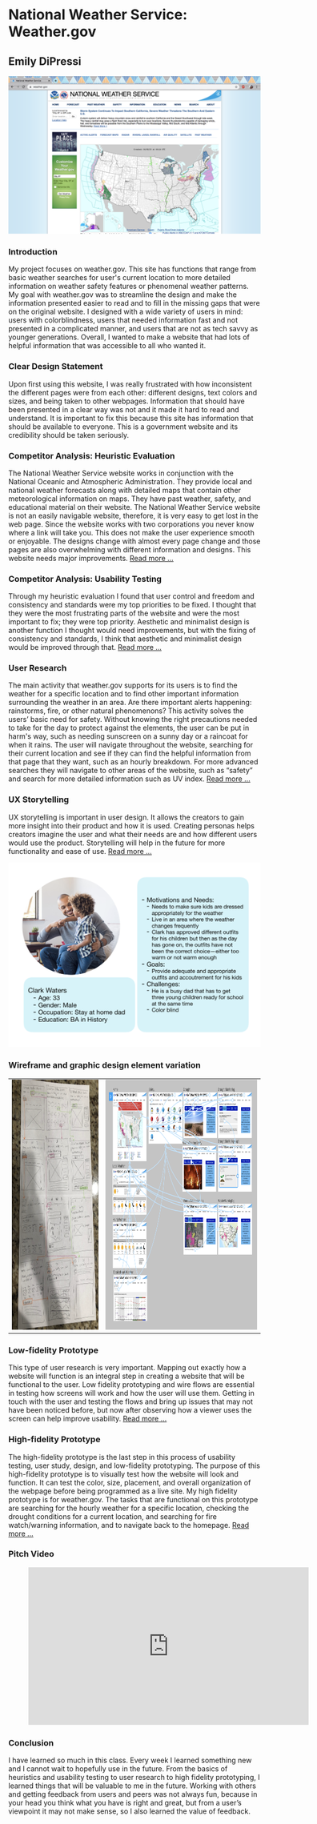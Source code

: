 # National Weather Service: Weather.gov

## Emily DiPressi 

![weather home](Weather.png) 

### Introduction 
My project focuses on weather.gov. This site has functions that range from basic weather searches for user's current location to more detailed information on weather safety features or phenomenal weather patterns. My goal with weather.gov was to streamline the design and make the information presented easier to read and to fill in the missing gaps that were on the original website. I designed with a wide variety of users in mind: users with colorblindness, users that needed information fast and not presented in a complicated manner, and users that are not as tech savvy as younger generations. Overall, I wanted to make a website that had lots of helpful information that was accessible to all who wanted it.

### Clear Design Statement 
Upon first using this website, I was really frustrated with how inconsistent the different pages were from each other: different designs, text colors and sizes, and being taken to other webpages. Information that should have been presented in a clear way was not and it made it hard to read and understand. It is important to fix this because this site has information that should be available to everyone. This is a government website and its credibility should be taken seriously.

### Competitor Analysis: Heuristic Evaluation 
The National Weather Service website works in conjunction with the National Oceanic and Atmospheric Administration. They provide local and national weather forecasts along with detailed maps that contain other meteorological information on maps. They have past weather, safety, and educational material on their website. The National Weather Service website is not an easily navigable website, therefore, it is very easy to get lost in the web page. Since the website works with two corporations you never know where a link will take you. This does not make the user experience smooth or enjoyable. The designs change with almost every page change and those pages are also overwhelming with different information and designs. This website needs major improvements. [Read more ...](https://github.com/emdipressi/DH150-DiPressi)

### Competitor Analysis: Usability Testing 
Through my heuristic evaluation I found that user control and freedom and consistency and standards were my top priorities to be fixed. I thought that they were the most frustrating parts of the website and were the most important to fix; they were top priority. Aesthetic and minimalist design is another function I thought would need improvements, but with the fixing of consistency and standards, I think that aesthetic and minimalist design would be improved through that. [Read more ...](https://github.com/emdipressi/DH150-Assignment2-PilotUT) 

### User Research 
The main activity that weather.gov supports for its users is to find the weather for a specific location and to find other important information surrounding the weather in an area. Are there important alerts happening: rainstorms, fire, or other natural phenomenons? This activity solves the users’ basic need for safety. Without knowing the right precautions needed to take for the day to protect against the elements, the user can be put in harm's way, such as needing sunscreen on a sunny day or a raincoat for when it rains. The user will navigate throughout the website, searching for their current location and see if they can find the helpful information from that page that they want, such as an hourly breakdown. For more advanced searches they will navigate to other areas of the website, such as “safety” and search for more detailed information such as UV index. [Read more ...](https://github.com/emdipressi/DH150-Assignment04-UserResearch)

### UX Storytelling
UX storytelling is important in user design. It allows the creators to gain more insight into their product and how it is used. Creating personas helps creators imagine the user and what their needs are and how different users would use the product. Storytelling will help in the future for more functionality and ease of use. [Read more ...](https://github.com/emdipressi/DH150-Assignment05) 

![persona](clarkwaters.png)

### Wireframe and graphic design element variation 
<table>
  <tr>
    <td><img src="Wireflow.png" height=500px></td>
    <td><img src="9interactions.png" height=500px></td>
  </tr>
  <table>

### Low-fidelity Prototype
This type of user research is very important. Mapping out exactly how a website will function is an integral step in creating a website that will be functional to the user. Low fidelity prototyping and wire flows are essential in testing how screens will work and how the user will use them. Getting in touch with the user and testing the flows and bring up issues that may not have been noticed before, but now after observing how a viewer uses the screen can help improve usability. [Read more ...](https://github.com/emdipressi/DH150-Assignment06) 

### High-fidelity Prototype 
The high-fidelity prototype is the last step in this process of usability testing, user study, design, and low-fidelity prototyping. The purpose of this high-fidelity prototype is to visually test how the website will look and function. It can test the color, size, placement, and overall organization of the webpage before being programmed as a live site. My high fidelity prototype is for weather.gov. The tasks that are functional on this prototype are searching for the hourly weather for a specific location, checking the drought conditions for a current location, and searching for fire watch/warning information, and to navigate back to the homepage. [Read more ...](https://github.com/emdipressi/DH150-Assignment07-HighFidelity) 

### Pitch Video 

<figure class="video container">
  <iframe width="560" height="315" src="https://www.youtube.com/embed/6Jf8GRPtHIc" frameborder="0" allow="accelerometer; encrypted-media; gyroscope; picture-in-picture" allowfullscreen></iframe>
  </figure>

### Conclusion
I have learned so much in this class. Every week I learned something new and I cannot wait to hopefully use in the future. From the basics of heuristics and usability testing to user research to high fidelity prototyping, I learned things that will be valuable to me in the future. Working with others and getting feedback from users and peers was not always fun, because in your head you think what you have is right and great, but from a user’s viewpoint it may not make sense, so I also learned the value of feedback. 
